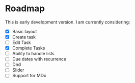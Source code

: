 # Roadmap

This is early development version. I am currently considering:

- [x] Basic layout
- [x] Create task
- [ ] Edit Task 
- [x] Complete Tasks
- [ ] Ability to handle lists
- [ ] Due dates with recurrence
- [ ] Dnd
- [ ] Slider
- [ ] Support for MDx